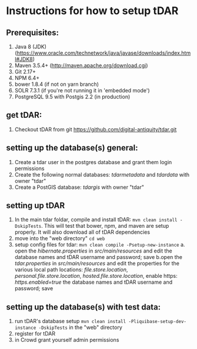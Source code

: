 # Instructions for how to setup tDAR

## Prerequisites:
1. Java 8 (JDK) (https://www.oracle.com/technetwork/java/javase/downloads/index.html#JDK8)
2. Maven 3.5.4+ (http://maven.apache.org/download.cgi)
3. Git 2.17+
4. NPM 6.4+
5. bower 1.8.4 (if not on yarn branch)
6. SOLR 7.3.1 (if you're not running it in 'embedded mode')
7. PostgreSQL 9.5 with Postgis 2.2 (in production)



## get tDAR:

1. Checkout tDAR from git https://github.com/digital-antiquity/tdar.git

## setting up the database(s) general:

1. Create a tdar user in the postgres database and grant them login permissions
2. Create the following normal databases: *tdarmetadata* and *tdardata* with owner "tdar"
3. Create a PostGIS database: *tdargis* with owner "tdar"

## setting up tDAR

1. In the main tdar foldar, compile and install tDAR: `mvn clean install -DskipTests`.  This will test that bower, npm, and maven are setup properly. It will also download all of tDAR dependencies
2. move into the "web directory" `cd web`
3. setup config files for tdar: `mvn clean compile -Psetup-new-instance`
    a. open the *hibernate.properties* in *src/main/resources* and edit the database names and tDAR username and password; save
    b.open the *tdar.properties* in *src/main/resources* and edit the properties for the various local path locations: *file.store.location*, *personal.file.store.location*, *hosted.file.store.location*, enable https: *https.enabled=true* the database names and tDAR username and password; save 


## setting up the database(s) with test data:

1. run tDAR's database setup `mvn clean install -Pliquibase-setup-dev-instance -DskipTests` in the "web" directory
2. register for tDAR
3. in Crowd grant yourself admin permissions
